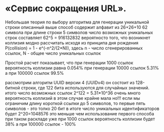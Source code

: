 # «Сервис сокращения URL».

Небольшая теория по выбору алгоритма для генерации уникальной строки
описанный выше способ содержит алфавит из 26+26+10 62 символа
при длине строки 5 символов число возможных уникальных строк составляет
62^5 = 916132832
вероятносто того, что возникнет коллизия модно рассчитать исходя из принципа дня рождения
P(collision) = 1 - e^(-n^2/(2\*N)), здесь n - число сгенерированных ссылок,
N - общее число уникальных ссылок

Простой расчет показывает, что
при генерации 1000 ссылок вероятность коллизии равна 0.054%
при генерации 10000 ссылок 5.31%
а при 100000 ссылок 99.5%

рассмотрим алгоритм UUID версии 4 (UUIDv4) он состоит из 128-битной строки,
где 122 бита используются для случайных значений.
итого число возможных ссылок 2^122 = 5.31\*10^36 очень много
вероятность коллизий в этом случае крайне мала
но!!! если мы ограничим длину короткой ссылки до 5 символов, то
первые пять символов - это толко 20 бит
в итоге число уникальных идентификаторов будет 2^20=1048576 это
меньше чем использование первого способа
при таком раскладе уже при 1000 ссылок вероятность коллизии будет 38%
а при 100000 ссылок - 100%
